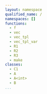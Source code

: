 ```yaml
---
layout: namespace
qualified_name: /
namespaces: []
functions:
  - f
  - vec
  - vec_tpl
  - vec_tpl_var
  - R1
  - R2
  - R3
  - make
classes:
  - C1
  - A
  - A<int>
  - B
...
```

